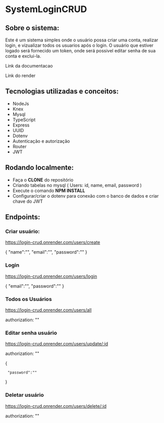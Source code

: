 # SystemLoginCRUD

## Sobre o sistema:

  Este é um sistema simples onde o usuário possa criar uma conta, realizar login, e vizualizar todos os usuarios após o login.
  O usuário que estiver logado será fornecido um token, onde será possivel editar senha de sua conta e exclui-la.

Link da documentacao

Link do render

## Tecnologias utilizadas e conceitos:

* NodeJs
* Knex
* Mysql
* TypeScript
* Express
* UUID
* Dotenv
* Autenticação e autorização
* Router
* JWT

## Rodando localmente:

* Faça o **CLONE** do repositório 
* Criando tabelas no mysql ( Users: id, name, email, password )
* Execute o comando **NPM INSTALL**
* Configurar/criar o dotenv para conexão com o banco de dados e criar chave do JWT

## Endpoints:

### Criar usuário:
  
 https://login-crud.onrender.com/users/create 

  {
    "name":"",
    "email":"",
    "password":""
  }

### Login 

  https://login-crud.onrender.com/users/login 
  
   {
       "email":"",
       "password":""
   }
 
 ### Todos os Usuários
 
  https://login-crud.onrender.com/users/all 
  
 authorization: ""
 
 ### Editar senha usuário
 
 https://login-crud.onrender.com/users/update/:id 
 
 authorization: ""
 
   {
    
     "password":""
    
   }
 
 ### Deletar usuário
 
  https://login-crud.onrender.com/users/delete/:id
 
 authorization: ""
 
